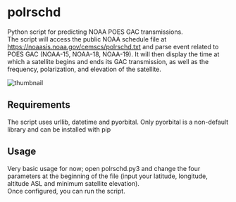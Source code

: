 # polrschd
Python script for predicting NOAA POES GAC transmissions.  
The script will access the public NOAA schedule file at https://noaasis.noaa.gov/cemscs/polrschd.txt and parse event related to POES GAC (NOAA-15, NOAA-18, NOAA-19). It will then display the time at which a satellite begins and ends its GAC transmission, as well as the frequency, polarization, and elevation of the satellite.

![thumbnail](https://github.com/sgcderek/polrschd/blob/main/thumbnail.jpeg?raw=true)

## Requirements
The script uses urllib, datetime and pyorbital. Only pyorbital is a non-default library and can be installed with pip

## Usage
Very basic usage for now; open polrschd.py3 and change the four parameters at the beginning of the file (input your latitude, longitude, altitude ASL and minimum satellite elevation).  
Once configured, you can run the script.
